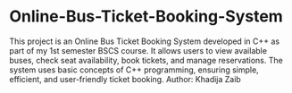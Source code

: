 # Online-Bus-Ticket-Booking-System
This project is an Online Bus Ticket Booking System developed in C++ as part of my 1st semester BSCS course. It allows users to view available buses, check seat availability, book tickets, and manage reservations. The system uses basic concepts of C++ programming, ensuring simple, efficient, and user-friendly ticket booking.
Author: Khadija Zaib
